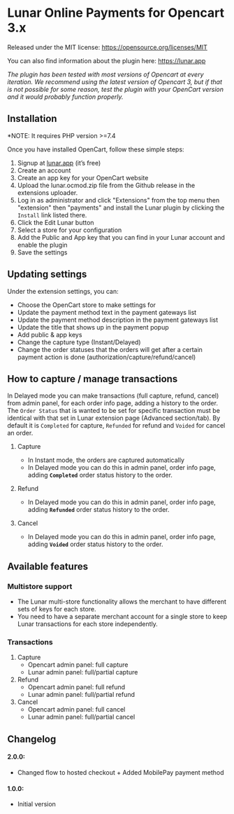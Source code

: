 # Lunar Online Payments for Opencart 3.x

Released under the MIT license: https://opensource.org/licenses/MIT

You can also find information about the plugin here: https://lunar.app

*The plugin has been tested with most versions of Opencart at every iteration. We recommend using the latest version of Opencart 3, but if that is not possible for some reason, test the plugin with your OpenCart version and it would probably function properly.*

## Installation

*NOTE: It requires PHP version >=7.4

Once you have installed OpenCart, follow these simple steps:
1. Signup at [lunar.app](https://lunar.app) (it’s free)
1. Create an account
1. Create an app key for your OpenCart website
1. Upload the lunar.ocmod.zip file from the Github release in the extensions uploader.
1. Log in as administrator and click  "Extensions" from the top menu then "extension" then "payments" and install the Lunar plugin by clicking the `Install` link listed there.
1. Click the Edit Lunar button
1. Select a store for your configuration
1. Add the Public and App key that you can find in your Lunar account and enable the plugin
1. Save the settings

## Updating settings

Under the extension settings, you can:
 * Choose the OpenCart store to make settings for
 * Update the payment method text in the payment gateways list
 * Update the payment method description in the payment gateways list
 * Update the title that shows up in the payment popup
 * Add public & app keys
 * Change the capture type (Instant/Delayed)
 * Change the order statuses that the orders will get after a certain payment action is done (authorization/capture/refund/cancel)

 ## How to capture / manage transactions

  In Delayed mode you can make transactions (full capture, refund, cancel) from admin panel, for each order info page, adding a history to the order. 
  The `Order Status` that is wanted to be set for specific transaction must  be identical with that set in Lunar extension page (Advanced section/tab). By default it is `Completed` for capture, `Refunded` for refund and `Voided` for cancel an order.

1. Capture
    * In Instant mode, the orders are captured automatically
    * In Delayed mode you can do this in admin panel, order info page, adding **`Completed`** order status history to the order.

2. Refund
    * In Delayed mode you can do this in admin panel, order info page, adding **`Refunded`** order status history to the order.

3. Cancel
    * In Delayed mode you can do this in admin panel, order info page, adding **`Voided`** order status history to the order.


## Available features

### Multistore support
* The Lunar multi-store functionality allows the merchant to have different sets of keys for each store.
* You need to have a separate merchant account for a single store to keep Lunar transactions for each store independently.

### Transactions
1. Capture
    * Opencart admin panel: full capture
    * Lunar admin panel: full/partial capture
2. Refund
    * Opencart admin panel: full refund
    * Lunar admin panel: full/partial refund
3. Cancel
    * Opencart admin panel: full cancel
    * Lunar admin panel: full/partial cancel

## Changelog

#### 2.0.0:
* Changed flow to hosted checkout + Added MobilePay payment method

#### 1.0.0:
* Initial version
